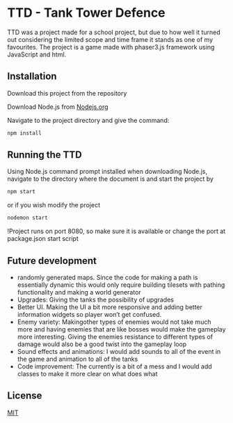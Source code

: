 # TTD - Tank Tower Defence

TTD was a project made for a school project, but due to how well it turned out considering the limited scope and time frame it stands as one of my favourites. The project is a game made with phaser3.js framework using JavaScript and html. 


## Installation

Download this project from the repository

Download Node.js from [Nodejs.org](https://nodejs.org/en/download/)

Navigate to the project directory and give the command:
```bash
npm install
```


## Running the TTD
Using Node.js command prompt installed when downloading Node.js, navigate to the directory where the document is and start the project by 
```node.js
npm start

```
or if you wish modify the project
```node.js
nodemon start

```
!Project runs on port 8080, so make sure it is available or change the port at package.json start script

## Future development
- randomly generated maps. Since the code for making a path is essentially dynamic this 
would only require building tilesets with pathing functionality and making a world 
generator
- Upgrades: Giving the tanks the possibility of upgrades
- Better UI. Making the UI a bit more responsive and adding better information widgets 
so player won’t get confused.
- Enemy variety: Makingother types of enemies would not take much more and having 
enemies that are like bosses would make the gameplay more interesting. Giving the 
enemies resistance to different types of damage would also be a good twist into the 
gameplay loop
- Sound effects and animations: I would add sounds to all of the event in the game and 
animation to all of the tanks
- Code improvement: The currently is a bit of a mess and I would add classes to make it 
more clear on what does what
## License

[MIT](https://choosealicense.com/licenses/mit/)
